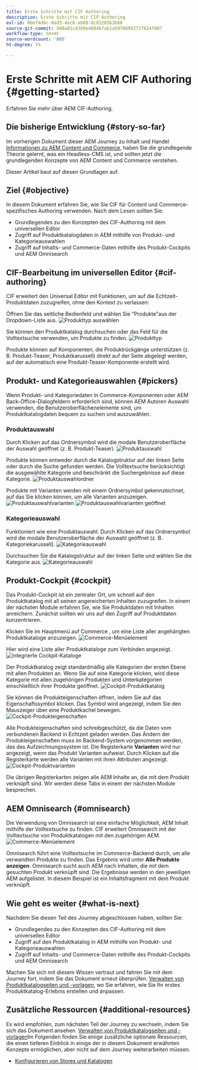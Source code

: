 ```yaml
---
title: Erste Schritte mit CIF Authoring
description: Erste Schritte mit CIF Authoring
exl-id: 0bef4d8c-0ad3-4ec8-ab08-8c83203b3b68
source-git-commit: 940a01cd3b9e4804bfab1a5970699271f624f087
workflow-type: tm+mt
source-wordcount: '805'
ht-degree: 1%

---
```


# Erste Schritte mit AEM CIF Authoring {#getting-started}

Erfahren Sie mehr über AEM CIF-Authoring.

## Die bisherige Entwicklung {#story-so-far}

Im vorherigen Dokument dieser AEM Journey zu Inhalt und Handel [Informationen zu AEM Content und Commerce](/help/commerce-cloud/introduction.md), haben Sie die grundlegende Theorie gelernt, was ein Headless-CMS ist, und sollten jetzt die grundlegenden Konzepte von AEM Content und Commerce verstehen.

Dieser Artikel baut auf diesen Grundlagen auf.

## Ziel {#objective}

In diesem Dokument erfahren Sie, wie Sie CIF für Content und Commerce-spezifisches Authoring verwenden. Nach dem Lesen sollten Sie:

* Grundlegendes zu den Konzepten des CIF-Authoring mit dem universellen Editor
* Zugriff auf Produktkatalogdaten in AEM mithilfe von Produkt- und Kategorieauswahlen
* Zugriff auf Inhalts- und Commerce-Daten mithilfe des Produkt-Cockpits und AEM Omnisearch

## CIF-Bearbeitung im universellen Editor {#cif-authoring}

CIF erweitert den Universal Editor mit Funktionen, um auf die Echtzeit-Produktdaten zuzugreifen, ohne den Kontext zu verlassen:

Öffnen Sie das seitliche Bedienfeld und wählen Sie &quot;Produkte&quot;aus der Dropdown-Liste aus.
![Produkttyp auswählen](assets/asset-finder-overview.png)

Sie können den Produktkatalog durchsuchen oder das Feld für die Volltextsuche verwenden, um Produkte zu finden.
![Produkttyp](assets/asset-finder-search.png)

Produkte können auf Komponenten, die Produktrückgänge unterstützen (z. B. Produkt-Teaser, Produktkarussell) direkt auf der Seite abgelegt werden, auf der automatisch eine Produkt-Teaser-Komponente erstellt wird.

## Produkt- und Kategorieauswahlen {#pickers}

Wenn Produkt- und Kategoriedaten in Commerce-Komponenten oder AEM Back-Office-Dialogfeldern erforderlich sind, können AEM Autoren Auswahl verwenden, die Benutzeroberflächenelemente sind, um Produktkatalogdaten bequem zu suchen und auszuwählen.

### Produktauswahl

Durch Klicken auf das Ordnersymbol wird die modale Benutzeroberfläche der Auswahl geöffnet (z. B. Produkt-Teaser).
![Produktauswahl](assets/product-picker-open.png)

Produkte können entweder durch die Katalogstruktur auf der linken Seite oder durch die Suche gefunden werden. Die Volltextsuche berücksichtigt die ausgewählte Kategorie und beschränkt die Suchergebnisse auf diese Kategorie.
![Produktauswahlordner](assets/product-picker-folders.png)

Produkte mit Varianten werden mit einem Ordnersymbol gekennzeichnet, auf das Sie klicken können, um alle Varianten anzuzeigen.
![Produktauswahlvarianten](assets/product-picker-variants.png)
![Produktauswahlvarianten geöffnet](assets/product-picker-variants-open.png)

### Kategorieauswahl

Funktioniert wie eine Produktauswahl. Durch Klicken auf das Ordnersymbol wird die modale Benutzeroberfläche der Auswahl geöffnet (z. B. Kategoriekarussell).
![Kategorieauswahl](assets/category-picker-open.png)

Durchsuchen Sie die Katalogstruktur auf der linken Seite und wählen Sie die Kategorie aus.
![Kategorieauswahl](assets/category-picker-folders.png)

## Produkt-Cockpit {#cockpit}

Das Produkt-Cockpit ist ein zentraler Ort, um schnell auf den Produktkatalog mit all seinen angereicherten Inhalten zuzugreifen. In einem der nächsten Module erfahren Sie, wie Sie Produktdaten mit Inhalten anreichern. Zunächst sollten wir uns auf den Zugriff auf Produktdaten konzentrieren.

Klicken Sie im Hauptmenü auf Commerce , um eine Liste aller angehängten Produktkataloge anzuzeigen.
![Commerce-Menüelement](assets/commerce-menu-item.png)

Hier wird eine Liste aller Produktkataloge zum Verbinden angezeigt.
![integrierte Cockpit-Kataloge](assets/cockpit-Integrated-catalogs.png)

Der Produktkatalog zeigt standardmäßig alle Kategorien der ersten Ebene mit allen Produkten an. Wenn Sie auf eine Kategorie klicken, wird diese Kategorie mit allen zugehörigen Produkten und Unterkategorien einschließlich ihrer Produkte geöffnet.
![Cockpit-Produktkatalog](assets/cockpit-product-catalog.png)

Sie können die Produkteigenschaften öffnen, indem Sie auf das Eigenschaftssymbol klicken. Das Symbol wird angezeigt, indem Sie den Mauszeiger über eine Produktkachel bewegen.
![Cockpit-Produkteigenschaften](assets/cockpit-properties.png)

Alle Produkteigenschaften sind schreibgeschützt, da die Daten vom verbundenen Backend in Echtzeit geladen werden. Das Ändern der Produkteigenschaften muss im Backend-System vorgenommen werden, das das Aufzeichnungssystem ist. Die Registerkarte **Varianten** wird nur angezeigt, wenn das Produkt Varianten aufweist. Durch Klicken auf die Registerkarte werden alle Varianten mit ihren Attributen angezeigt.
![Cockpit-Produktvarianten](assets/cockpit-properties-variants.png)

Die übrigen Registerkarten zeigen alle AEM Inhalte an, die mit dem Produkt verknüpft sind. Wir werden diese Tabs in einem der nächsten Module besprechen.

## AEM Omnisearch {#omnisearch}

Die Verwendung von Omnisearch ist eine einfache Möglichkeit, AEM Inhalt mithilfe der Volltextsuche zu finden. CIF erweitert Omnisearch mit der Volltextsuche von Produktkatalogen mit den zugehörigen AEM.
![Commerce-Menüelement](assets/omnisearch.png)

Omnisearch führt eine Volltextsuche im Commerce-Backend durch, um alle verwandten Produkte zu finden. Das Ergebnis wird unter **Alle Produkte anzeigen**. Omnisearch sucht auch AEM nach Inhalten, die mit dem gesuchten Produkt verknüpft sind. Die Ergebnisse werden in den jeweiligen AEM aufgelistet. In diesem Beispiel ist ein Inhaltsfragment mit dem Produkt verknüpft.

## Wie geht es weiter {#what-is-next}

Nachdem Sie diesen Teil des Journey abgeschlossen haben, sollten Sie:

* Grundlegendes zu den Konzepten des CIF-Authoring mit dem universellen Editor
* Zugriff auf den Produktkatalog in AEM mithilfe von Produkt- und Kategorieauswahlen
* Zugriff auf Inhalts- und Commerce-Daten mithilfe des Produkt-Cockpits und AEM Omnisearch

Machen Sie sich mit diesem Wissen vertraut und fahren Sie mit dem Journey fort, indem Sie das Dokument erneut überprüfen. [Verwalten von Produktkatalogseiten und -vorlagen](catalog-templates.md), wo Sie erfahren, wie Sie Ihr erstes Produktkatalog-Erlebnis erstellen und anpassen.

## Zusätzliche Ressourcen {#additional-resources}

Es wird empfohlen, zum nächsten Teil der Journey zu wechseln, indem Sie sich das Dokument ansehen. [Verwalten von Produktkatalogseiten und -vorlagen](catalog-templates.md)Im Folgenden finden Sie einige zusätzliche optionale Ressourcen, die einen tieferen Einblick in einige der in diesem Dokument erwähnten Konzepte ermöglichen, aber nicht auf dem Journey weiterarbeiten müssen.

* [Konfigurieren von Stores und Katalogen](/help/commerce-cloud/getting-started.md#catalog)

